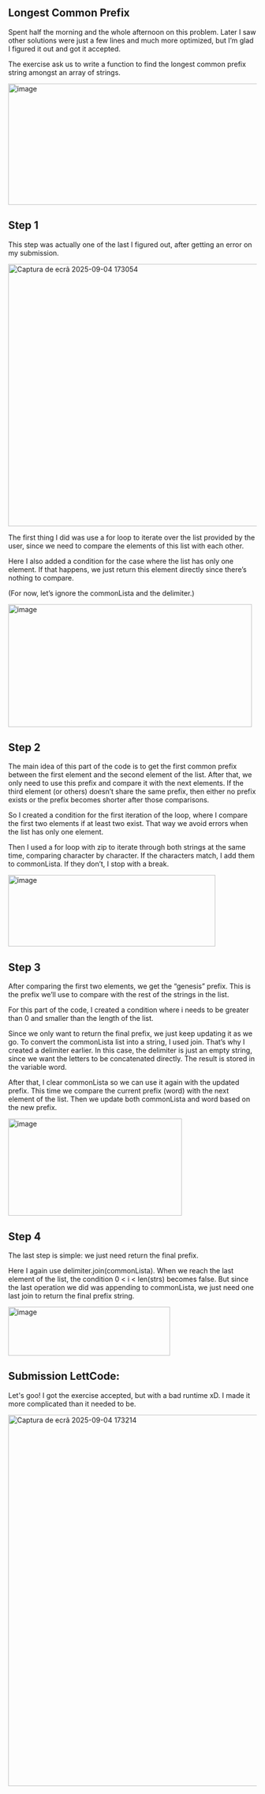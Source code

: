 Longest Common Prefix
-
Spent half the morning and the whole afternoon on this problem. Later I saw other solutions were just a few lines and much more optimized, but I’m glad I figured it out and got it accepted.

The exercise ask us to write a function to find the longest common prefix string amongst an array of strings.

<img width="700" height="246" alt="image" src="https://github.com/user-attachments/assets/ade36ae3-cab9-4370-b7db-ab9372491be3" />


Step 1 
-
This step was actually one of the last I figured out, after getting an error on my submission.

<img width="900" height="532" alt="Captura de ecrã 2025-09-04 173054" src="https://github.com/user-attachments/assets/99e9b959-b5dc-4de7-98d6-a1d6206e011e" />

The first thing I did was use a for loop to iterate over the list provided by the user, since we need to compare the elements of this list with each other.

Here I also added a condition for the case where the list has only one element. If that happens, we just return this element directly since there’s nothing to compare.

(For now, let’s ignore the commonLista and the delimiter.)

<img width="494" height="249" alt="image" src="https://github.com/user-attachments/assets/defb9325-f294-4f6b-907f-d9719ce7a541" />


Step 2 
-

The main idea of this part of the code is to get the first common prefix between the first element and the second element of the list. After that, we only need to use this prefix and compare it with the next elements. If the third element (or others) doesn’t share the same prefix, then either no prefix exists or the prefix becomes shorter after those comparisons.

So I created a condition for the first iteration of the loop, where I compare the first two elements if at least two exist. That way we avoid errors when the list has only one element.

Then I used a for loop with zip to iterate through both strings at the same time, comparing character by character. If the characters match, I add them to commonLista. If they don’t, I stop with a break.

<img width="420" height="145" alt="image" src="https://github.com/user-attachments/assets/fd547216-0080-45fc-9c8c-c2d1e96f5d36" />

Step 3 
-

After comparing the first two elements, we get the “genesis” prefix. This is the prefix we’ll use to compare with the rest of the strings in the list.

For this part of the code, I created a condition where i needs to be greater than 0 and smaller than the length of the list.

Since we only want to return the final prefix, we just keep updating it as we go. To convert the commonLista list into a string, I used join. That’s why I created a delimiter earlier. In this case, the delimiter is just an empty string, since we want the letters to be concatenated directly. The result is stored in the variable word.

After that, I clear commonLista so we can use it again with the updated prefix. This time we compare the current prefix (word) with the next element of the list. Then we update both commonLista and word based on the new prefix.

<img width="352" height="197" alt="image" src="https://github.com/user-attachments/assets/5b8d367b-ccca-4744-b166-abdffca82507" />


Step 4 
-

The last step is simple: we just need return the final prefix.

Here I again use delimiter.join(commonLista). When we reach the last element of the list, the condition 0 < i < len(strs) becomes false. But since the last operation we did was appending to commonLista, we just need one last join to return the final prefix string.

<img width="328" height="99" alt="image" src="https://github.com/user-attachments/assets/a6a54350-c4e8-4bc7-9030-468591a42857" />


Submission LettCode:
-
Let's goo! I got the exercise accepted, but with a bad runtime xD. I made it more complicated than it needed to be.

<img width="914" height="753" alt="Captura de ecrã 2025-09-04 173214" src="https://github.com/user-attachments/assets/4417e257-7328-4244-824d-df6aeb202b18" />


